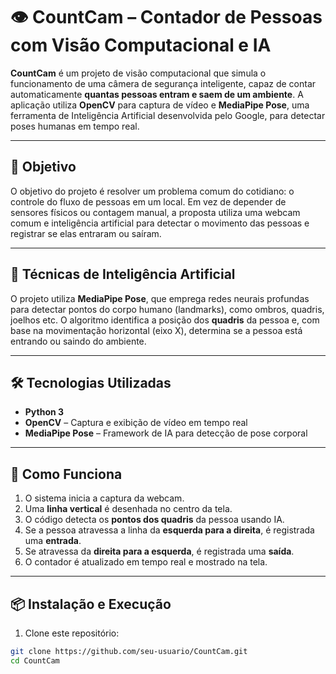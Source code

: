 # 👁️ CountCam – Contador de Pessoas com Visão Computacional e IA

**CountCam** é um projeto de visão computacional que simula o funcionamento de uma câmera de segurança inteligente, capaz de contar automaticamente **quantas pessoas entram e saem de um ambiente**. A aplicação utiliza **OpenCV** para captura de vídeo e **MediaPipe Pose**, uma ferramenta de Inteligência Artificial desenvolvida pelo Google, para detectar poses humanas em tempo real.

---

## 🎯 Objetivo

O objetivo do projeto é resolver um problema comum do cotidiano: o controle do fluxo de pessoas em um local. Em vez de depender de sensores físicos ou contagem manual, a proposta utiliza uma webcam comum e inteligência artificial para detectar o movimento das pessoas e registrar se elas entraram ou saíram.

---

## 🧠 Técnicas de Inteligência Artificial

O projeto utiliza **MediaPipe Pose**, que emprega redes neurais profundas para detectar pontos do corpo humano (landmarks), como ombros, quadris, joelhos etc. O algoritmo identifica a posição dos **quadris** da pessoa e, com base na movimentação horizontal (eixo X), determina se a pessoa está entrando ou saindo do ambiente.

---

## 🛠️ Tecnologias Utilizadas

- **Python 3**
- **OpenCV** – Captura e exibição de vídeo em tempo real
- **MediaPipe Pose** – Framework de IA para detecção de pose corporal

---

## 🧱 Como Funciona

1. O sistema inicia a captura da webcam.
2. Uma **linha vertical** é desenhada no centro da tela.
3. O código detecta os **pontos dos quadris** da pessoa usando IA.
4. Se a pessoa atravessa a linha da **esquerda para a direita**, é registrada uma **entrada**.
5. Se atravessa da **direita para a esquerda**, é registrada uma **saída**.
6. O contador é atualizado em tempo real e mostrado na tela.

---

## 📦 Instalação e Execução

1. Clone este repositório:

```bash
git clone https://github.com/seu-usuario/CountCam.git
cd CountCam
